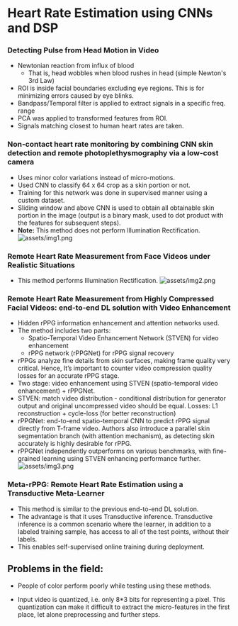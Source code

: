 ﻿
# Heart Rate Estimation using CNNs and DSP


### Detecting Pulse from Head Motion in Video

-   Newtonian reaction from influx of blood    
    -   That is, head wobbles when blood rushes in head (simple Newton's 3rd Law)
-   ROI is inside facial boundaries excluding eye regions. This is for minimizing errors caused by eye blinks.
-   Bandpass/Temporal filter is applied to extract signals in a specific freq. range
-   PCA was applied to transformed features from ROI.
-   Signals matching closest to human heart rates are taken.


### Non-contact heart rate monitoring by combining CNN skin detection and remote photoplethysmography via a low-cost camera

-   Uses minor color variations instead of micro-motions.
-   Used CNN to classify 64 x 64 crop as a skin portion or not.
-   Training for this network was done in supervised manner using a custom dataset.
-   Sliding window and above CNN is used to obtain all obtainable skin portion in the image (output is a binary mask, used to dot product with the features for subsequent steps).
-   **Note:** This method does not perform Illumination Rectification.
![assets/img1.png](assets/img1.png)

### Remote Heart Rate Measurement from Face Videos under Realistic Situations

-   This method performs Illumination Rectification.
![assets/img2.png](assets/img2.png)


### Remote Heart Rate Measurement from Highly Compressed Facial Videos: end-to-end DL solution with Video Enhancement

-   Hidden rPPG information enhancement and attention networks used.
-   The method includes two parts:
    -   Spatio-Temporal Video Enhancement Network (STVEN) for video enhancement
    -   rPPG network (rPPGNet) for rPPG signal recovery
-   rPPGs analyze fine details from skin surfaces, making frame quality very critical. Hence, It’s important to counter video compression quality losses for an accurate rPPG stage.
-   Two stage: video enhancement using STVEN (spatio-temporal video enhancement) + rPPGNet.
-   STVEN: match video distribution - conditional distribution for generator output and original uncompressed video should be equal. Losses: L1 reconstruction + cycle-loss (for better reconstruction)
-   rPPGNet: end-to-end spatio-temporal CNN to predict rPPG signal directly from T-frame video. Authors also introduce a parallel skin segmentation branch (with attention mechanism), as detecting skin accurately is highly desirable for rPPG.
-   rPPGNet independently outperforms on various benchmarks, with fine-grained learning using STVEN enhancing performance further.
![assets/img3.png](assets/img3.png)


### Meta-rPPG: Remote Heart Rate Estimation using a Transductive Meta-Learner

-   This method is similar to the previous end-to-end DL solution.
-   The advantage is that it uses Transductive inference. Transductive inference is a common scenario where the learner, in addition to a labeled training sample, has access to all of the test points, without their labels.
-   This enables self-supervised online training during deployment.


## Problems in the field:

-   People of color perform poorly while testing using these methods.
    
-   Input video is quantized, i.e. only 8*3 bits for representing a pixel. This quantization can make it difficult to extract the micro-features in the first place, let alone preprocessing and further steps.
